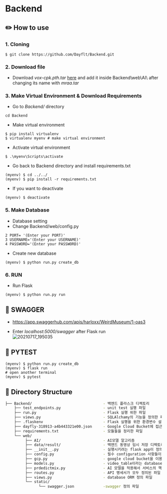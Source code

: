 # Backend

## ✏️ How to use 
### 1. Cloning
```
$ git clone https://github.com/Dayflt/Backend.git
```
### 2. Download file
- Download *vox-cpk.pth.tar* [here](https://drive.google.com/drive/folders/1PyQJmkdCsAkOYwUyaj_l-l0as-iLDgeH) and add it inside Backend\web\AI\ after changing its name with *mraa.tar*

### 3. Make Virtual Environment & Download Requirements
+ Go to *Backend/* directory
```
cd Backend
```
+ Make virtual environment
```
$ pip install virtualenv
$ virtualenv myenv # make virtual environment
```
+ Activate virtual environment
```
$ .\myenv\Scripts\activate
```
+ Go back to Backend directory and install requirements.txt
```
(myenv) $ cd ../../
(myenv) $ pip install -r requirements.txt 
```
+ If you want to deactivate
```
(myenv) $ deactivate
```
### 5. Make Database

+ Database setting
+ Change Backend/web/config.py
```
2 PORT= '(Enter your PORT)'
3 USERNAME='(Enter your USERNAME)'
4 PASSWORD='(Enter your PASSWORD)'
```
+ Create new database
```
(myenv) $ python run.py create_db
```

### 6. RUN
+ Run Flask
```
(myenv) $ python run.py run
```


## 📗 SWAGGER

+ https://app.swaggerhub.com/apis/harloxx/WeirdMuseum/1-oas3  

+ Enter *localhost:5000/swagger* after Flask run   
![20210717_195035](https://user-images.githubusercontent.com/79822913/126034610-20bff471-7e80-48c8-88f8-c30e28dfd37d.png)
## 🧾 PYTEST
```
(myenv) $ python run.py create_db
(myenv) $ flask run
# open another terminal
(myenv) $ pytest
```

## 🔧 Directory Structure
```bash
├── Backend/                                - 백엔드 플라스크 디렉토리
    ├── test_endpoints.py                   - unit test 실행 파일
    ├── run.py                              - Flask 실행 위한 파일
    ├── views.py                            - SQLAlchamy의 기능을 정의한 파일
    ├── .flaskenv                           - Flask 실행을 위한 환경변수 설정 파일
    ├── dayfly-318913-a4b443321e00.json     - Google Cloud Bucket에 접근하기 위한 권한 정보가 담긴 파일        
    ├── requirements.txt                    - 모듈들을 정리한 파일
    └── web/
         ├── AI/                            - AI모델 알고리즘
         ├── data/result/                   - 백엔드 동영상 임시 저장 디렉토리
         ├── __init__.py                    - 실행시키려는 flask app이 정의되어있는 파일 프로젝트를 실행시키면 app을 구동시킴
         ├── config.py                      - 필수 configuration 사항들이 정의된 파일
         ├── gcp.py                         - google cloud bucket을 이용해 파일 입출력 스트림을 다루기 위한 함수가 정의된 파일
         ├── models.py                      - video_table이라는 database class가 정의된 파일
         ├── prdedictmix.py                 - AI 모델을 적용해서 서비스의 핵심인 섞인 영상 생성을 하기 위한 파일
         ├── routes.py                      - API 명세서가 모두 정의된 파일
         ├── views.py                       - database ORM 정의 파일
         └── static/
               └── swagger.json             -swagger 정의 파일
 ```
